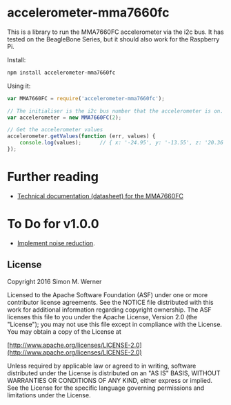 # accelerometer-mma7660fc

This is a library to run the MMA7660FC accelerometer via the i2c bus.  It has tested on the BeagleBone Series, but it should also work for the Raspberry Pi.

Install:

```bash
npm install accelerometer-mma7660fc
```

Using it:

```javascript
var MMA7660FC = require('accelerometer-mma7660fc');

// The initialiser is the i2c bus number that the accelerometer is on.
var accelerometer = new MMA7660FC(2);

// Get the accelerometer values
accelerometer.getValues(function (err, values) {
    console.log(values);      // { x: '-24.95', y: '-13.55', z: '20.36' }
});
```

# Further reading
- [Technical documentation (datasheet) for the MMA7660FC](http://www.farnell.com/datasheets/1670762.pdf)

# To Do for v1.0.0
- [Implement noise reduction](http://stackoverflow.com/questions/1638864/filtering-accelerometer-data-noise).


## License

Copyright 2016 Simon M. Werner

Licensed to the Apache Software Foundation (ASF) under one or more contributor license agreements.  See the NOTICE file distributed with this work for additional information regarding copyright ownership.  The ASF licenses this file to you under the Apache License, Version 2.0 (the "License"); you may not use this file except in compliance with the License.  You may obtain a copy of the License at

  [http://www.apache.org/licenses/LICENSE-2.0](http://www.apache.org/licenses/LICENSE-2.0)

Unless required by applicable law or agreed to in writing, software distributed under the License is distributed on an "AS IS" BASIS, WITHOUT WARRANTIES OR CONDITIONS OF ANY KIND, either express or implied.  See the License for the specific language governing permissions and limitations under the License.

